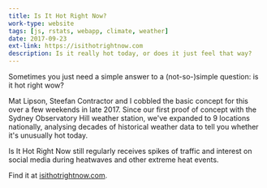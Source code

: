 ```yaml
---
title: Is It Hot Right Now?
work-type: website
tags: [js, rstats, webapp, climate, weather]
date: 2017-09-23
ext-link: https://isithotrightnow.com
description: Is it really hot today, or does it just feel that way?
---
```

Sometimes you just need a simple answer to a (not-so-)simple question: is it hot right wow?

Mat Lipson, Steefan Contractor and I cobbled the basic concept for this over a few weekends in late 2017. Since our first proof of concept with the Sydney Observatory Hill weather station, we've expanded to 9 locations nationally, analysing decades of historical weather data to tell you whether it's unusually hot today.

Is It Hot Right Now still regularly receives spikes of traffic and interest on social media during heatwaves and other extreme heat events.

Find it at [isithotrightnow.com](https://isithotrightnow.com).
